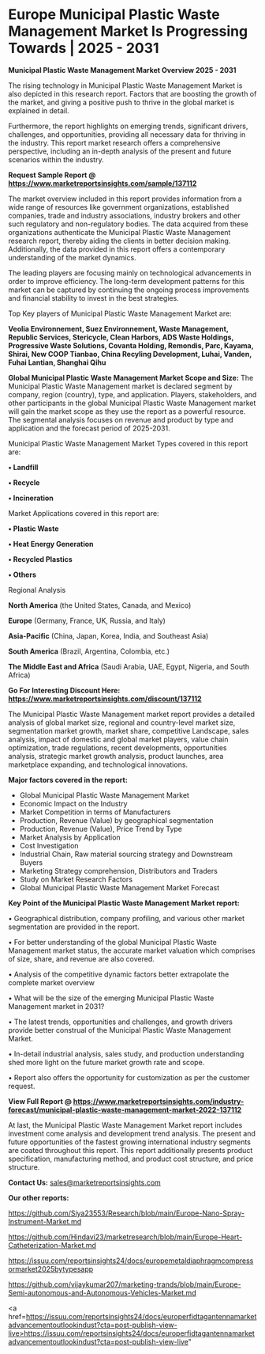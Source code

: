 # Europe Municipal Plastic Waste Management Market Is Progressing Towards | 2025 - 2031

<Strong> Municipal Plastic Waste Management Market Overview 2025 - 2031</strong>

The rising technology in Municipal Plastic Waste Management Market is also depicted in this research report. Factors that are boosting the growth of the market, and giving a positive push to thrive in the global market is explained in detail.

Furthermore, the report highlights on emerging trends, significant drivers, challenges, and opportunities, providing all necessary data for thriving in the industry. This report market research offers a comprehensive perspective, including an in-depth analysis of the present and future scenarios within the industry.

<strong>Request Sample Report @ <a href=https://www.marketreportsinsights.com/sample/137112>https://www.marketreportsinsights.com/sample/137112</a></strong>

The market overview included in this report provides information from a wide range of resources like government organizations, established companies, trade and industry associations, industry brokers and other such regulatory and non-regulatory bodies. The data acquired from these organizations authenticate the Municipal Plastic Waste Management research report, thereby aiding the clients in better decision making. Additionally, the data provided in this report offers a contemporary understanding of the market dynamics.

The leading players are focusing mainly on technological advancements in order to improve efficiency. The long-term development patterns for this market can be captured by continuing the ongoing process improvements and financial stability to invest in the best strategies.

Top Key players of Municipal Plastic Waste Management Market are:

<strong>Veolia Environnement, Suez Environnement, Waste Management, Republic Services, Stericycle, Clean Harbors, ADS Waste Holdings, Progressive Waste Solutions, Covanta Holding, Remondis, Parc, Kayama, Shirai, New COOP Tianbao, China Recyling Development, Luhai, Vanden, Fuhai Lantian, Shanghai Qihu</strong>

<strong><b>Global Municipal Plastic Waste Management Market Scope and Size:</b></strong>
The Municipal Plastic Waste Management market is declared segment by company, region (country), type, and application. Players, stakeholders, and other participants in the global Municipal Plastic Waste Management market will gain the market scope as they use the report as a powerful resource. The segmental analysis focuses on revenue and product by type and application and the forecast period of 2025-2031.

Municipal Plastic Waste Management Market Types covered in this report are:

<strong>• Landfill

• Recycle

• Incineration</strong>

Market Applications covered in this report are:

<strong>• Plastic Waste

• Heat Energy Generation

• Recycled Plastics

• Others</strong> 

Regional Analysis

<strong>North America</strong> (the United States, Canada, and Mexico)

<strong>Europe</strong> (Germany, France, UK, Russia, and Italy)

<strong>Asia-Pacific</strong> (China, Japan, Korea, India, and Southeast Asia)

<strong>South America</strong> (Brazil, Argentina, Colombia, etc.)

<strong>The Middle East and Africa</strong> (Saudi Arabia, UAE, Egypt, Nigeria, and South Africa)

<strong>Go For Interesting Discount Here: <a href=https://www.marketreportsinsights.com/discount/137112>https://www.marketreportsinsights.com/discount/137112</a></strong>

The Municipal Plastic Waste Management market report provides a detailed analysis of global market size, regional and country-level market size, segmentation market growth, market share, competitive Landscape, sales analysis, impact of domestic and global market players, value chain optimization, trade regulations, recent developments, opportunities analysis, strategic market growth analysis, product launches, area marketplace expanding, and technological innovations.

<strong><b>Major factors covered in the report:</b></strong>
<ul>
  <li>Global Municipal Plastic Waste Management Market </li>
  <li>Economic Impact on the Industry</li>
  <li>Market Competition in terms of Manufacturers</li>
  <li>Production, Revenue (Value) by geographical segmentation</li>
  <li>Production, Revenue (Value), Price Trend by Type</li>
  <li>Market Analysis by Application</li>
  <li>Cost Investigation</li>
  <li>Industrial Chain, Raw material sourcing strategy and Downstream Buyers</li>
  <li>Marketing Strategy comprehension, Distributors and Traders</li>
  <li>Study on Market Research Factors</li>
  <li>Global Municipal Plastic Waste Management Market Forecast</li>
</ul>

<strong><b>Key Point of the Municipal Plastic Waste Management Market report:</b></strong>

• Geographical distribution, company profiling, and various other market segmentation are provided in the report.

• For better understanding of the global Municipal Plastic Waste Management market status, the accurate market valuation which comprises of size, share, and revenue are also covered.

• Analysis of the competitive dynamic factors better extrapolate the complete market overview

• What will be the size of the emerging Municipal Plastic Waste Management market in 2031?

• The latest trends, opportunities and challenges, and growth drivers provide better construal of the Municipal Plastic Waste Management Market.

• In-detail industrial analysis, sales study, and production understanding shed more light on the future market growth rate and scope.

• Report also offers the opportunity for customization as per the customer request.

<strong><b>View Full Report @ <a href=https://www.marketreportsinsights.com/industry-forecast/municipal-plastic-waste-management-market-2022-137112>https://www.marketreportsinsights.com/industry-forecast/municipal-plastic-waste-management-market-2022-137112</a></b></strong>


At last, the Municipal Plastic Waste Management Market report includes investment come analysis and development trend analysis. The present and future opportunities of the fastest growing international industry segments are coated throughout this report. This report additionally presents product specification, manufacturing method, and product cost structure, and price structure.

<strong>Contact Us:</strong>
sales@marketreportsinsights.com

<strong>Our other reports:</strong>

<a href=https://github.com/Siya23553/Research/blob/main/Europe-Nano-Spray-Instrument-Market.md>https://github.com/Siya23553/Research/blob/main/Europe-Nano-Spray-Instrument-Market.md</a>

<a href=https://github.com/Hindavi23/marketresearch/blob/main/Europe-Heart-Catheterization-Market.md>https://github.com/Hindavi23/marketresearch/blob/main/Europe-Heart-Catheterization-Market.md</a>

<a href=https://issuu.com/reportsinsights24/docs/europemetaldiaphragmcompressormarket2025bytypesapp>https://issuu.com/reportsinsights24/docs/europemetaldiaphragmcompressormarket2025bytypesapp</a>

<a href=https://github.com/vijaykumar207/marketing-trands/blob/main/Europe-Semi-autonomous-and-Autonomous-Vehicles-Market.md>https://github.com/vijaykumar207/marketing-trands/blob/main/Europe-Semi-autonomous-and-Autonomous-Vehicles-Market.md</a>

<a href=https://issuu.com/reportsinsights24/docs/europerfidtagantennamarketadvancementoutlookindust?cta=post-publish-view-live>https://issuu.com/reportsinsights24/docs/europerfidtagantennamarketadvancementoutlookindust?cta=post-publish-view-live</a>"
